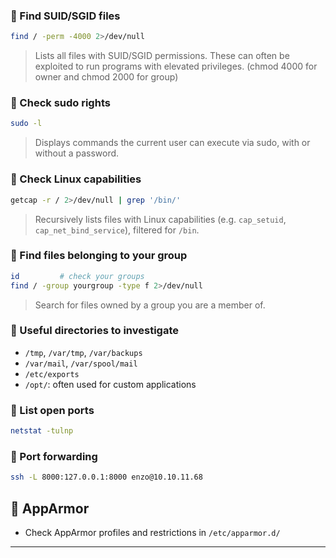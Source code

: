 

### 🔹 Find SUID/SGID files

```bash
find / -perm -4000 2>/dev/null
```

> Lists all files with SUID/SGID permissions. These can often be exploited to run programs with elevated privileges. (chmod 4000 for owner and chmod 2000 for group)

### 🔹 Check sudo rights

```bash
sudo -l
```

> Displays commands the current user can execute via sudo, with or without a password.

### 🔹 Check Linux capabilities

```bash
getcap -r / 2>/dev/null | grep '/bin/'
```

> Recursively lists files with Linux capabilities (e.g. `cap_setuid`, `cap_net_bind_service`), filtered for `/bin`.

### 🔹 Find files belonging to your group

```bash
id         # check your groups
find / -group yourgroup -type f 2>/dev/null
```

> Search for files owned by a group you are a member of.

### 🔹 Useful directories to investigate

- `/tmp`, `/var/tmp`, `/var/backups`
- `/var/mail`, `/var/spool/mail`
- `/etc/exports`
- `/opt/`: often used for custom applications

### 🔹 List open ports

```bash
netstat -tulnp
```

### 🔹 Port forwarding

```bash
ssh -L 8000:127.0.0.1:8000 enzo@10.10.11.68
```


## 🧱 AppArmor

- Check AppArmor profiles and restrictions in `/etc/apparmor.d/`

---